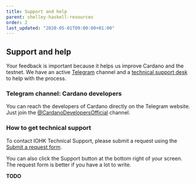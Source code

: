 ```yaml
---
title: Support and help
parent: shelley-haskell-resources
order: 2
last_updated: "2020-05-01T09:00:00+01:00"
---
```

## Support and help

Your feedback is important because it helps us improve Cardano and the testnet. We have an active [Telegram](https://t.me/CardanoDevelopersOfficial) channel and a [technical support desk](https://iohk.zendesk.com/hc/en-us/categories/360002392053-Shelley-Incentivized-Testnet) to help with the process.

### Telegram channel: Cardano developers

You can reach the developers of Cardano directly on the Telegram website. Just join the [@CardanoDevelopersOfficial](https://t.me/CardanoDevelopersOfficial) channel.

### How to get technical support

To contact IOHK Technical Support, please submit a request using the [Submit a request form](https://iohk.zendesk.com/hc/en-us/requests/new).

You can also click the Support button at the bottom right of your 
screen. The request form is better if you have a lot to write.

__TODO__
